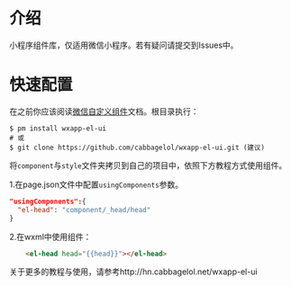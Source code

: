 # 介绍
小程序组件库，仅适用微信小程序。若有疑问请提交到Issues中。

# 快速配置
在之前你应该阅读[微信自定义组件](https://developers.weixin.qq.com/miniprogram/dev/framework/custom-component/component.html)文档。根目录执行：
```
$ pm install wxapp-el-ui
# 或
$ git clone https://github.com/cabbagelol/wxapp-el-ui.git (建议)
```
将`component`与`style`文件夹拷贝到自己的项目中，依照下方教程方式使用组件。

1.在page.json文件中配置`usingComponents`参数。
```json
"usingComponents":{
  "el-head": "component/_head/head"
}
```
2.在wxml中使用组件：
```html
    <el-head head="{{head}}"></el-head>
```

关于更多的教程与使用，请参考http://hn.cabbagelol.net/wxapp-el-ui